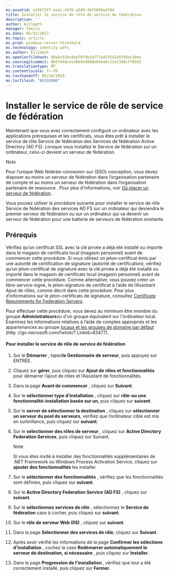 ```yaml
---
ms.assetid: e33673ff-ea1c-4476-a549-3bf5899a47dd
title: Installer le service de rôle de service de fédération
description: ''
author: billmath
manager: femila
ms.date: 05/31/2017
ms.topic: article
ms.prod: windows-server-threshold
ms.technology: identity-adfs
ms.author: billmath
ms.openlocfilehash: 80a6cb2bc8e6f0fdb1a777a42f5d245f98ac3dee
ms.sourcegitcommit: 0b5fd4dc4148b92480db04e4dc22e139dcff8582
ms.translationtype: MT
ms.contentlocale: fr-FR
ms.lasthandoff: 05/24/2019
ms.locfileid: "66192086"
---
```

# <a name="install-the-federation-service-role-service"></a>Installer le service de rôle de service de fédération

Maintenant que vous avez correctement configuré un ordinateur avec les applications prérequises et les certificats, vous êtes prêt à installer le service de rôle Service de fédération des Services de fédération Active Directory \(AD FS\). Lorsque vous installez le Service de fédération sur un ordinateur, celui-ci devient un serveur de fédération.  
  
> [!NOTE]  
> Pour l’unique Web fédérée\-connexion\-sur \(SSO\) conception, vous devez disposer au moins un serveur de fédération dans l’organisation partenaire de compte et au moins un serveur de fédération dans l’organisation partenaire de ressource . Pour plus d'informations, voir [Où placer un serveur de fédération](https://technet.microsoft.com/library/dd807127.aspx).  
  
Vous pouvez utiliser la procédure suivante pour installer le service de rôle Service de fédération des services AD FS sur un ordinateur qui deviendra le premier serveur de fédération ou sur un ordinateur qui va devenir un serveur de fédération pour une batterie de serveurs de fédération existante.  
  
## <a name="prerequisites"></a>Prérequis  
Vérifiez qu’un certificat SSL avec la clé privée a déjà été installé ou importé dans le magasin de certificats local \(magasin personnel\) avant de commencer cette procédure. Si vous utilisez un jeton\-certificat émis par une autorité de certification de signature \(autorité de certification\), vérifiez qu’un jeton\-certificat de signature avec la clé privée a déjà été installé ou importé dans le magasin de certificats local \(magasin personnel\) avant de commencer cette procédure. Comme alternative, vous pouvez créer un libre-service\-signé, le jeton\-signature de certificat à l’aide de l’Assistant Ajout de rôles, comme décrit dans cette procédure. Pour plus d’informations sur le jeton\-certificats de signature, consultez [Certificate Requirements for Federation Servers](https://technet.microsoft.com/library/dd807040.aspx).  
  
Pour effectuer cette procédure, vous devez au minimum être membre du groupe **Administrateurs**ou d'un groupe équivalent sur l'ordinateur local.  Examinez les informations relatives à l’aide de comptes appropriés et les appartenances au groupe [locaux et les groupes de domaine par défaut](https://go.microsoft.com/fwlink/?LinkId=83477) \(http :\/\/go.microsoft.com\/fwlink\/? LinkId\=83477\).   
  
#### <a name="to-install-the-federation-service-role-service"></a>Pour installer le service de rôle de service de fédération  
  
1.  Sur le **Démarrer** , tapez**le Gestionnaire de serveur**, puis appuyez sur ENTRÉE.  
  
2.  Cliquez sur **gérer**, puis cliquez sur **Ajout de rôles et fonctionnalités** pour démarrer l’ajout de rôles et l’Assistant de fonctionnalités.  
  
3.  Dans la page **Avant de commencer** , cliquez sur **Suivant**.  
  
4.  Sur le **sélectionner type d’installation** , cliquez sur **rôle\-ou une fonctionnalité\-installation basée sur un**, puis cliquez sur **suivant**.  
  
5.  Sur le **server de sélectionner la destination** , cliquez sur **sélectionner un serveur du pool de serveurs**, vérifiez que l’ordinateur cible est mis en surbrillance, puis cliquez sur **suivant**.  
  
6.  Sur le **sélectionner des rôles de serveur** , cliquez sur **Active Directory Federation Services**, puis cliquez sur Suivant.  
  
    > [!NOTE]  
    > Si vous êtes invité à installer des fonctionnalités supplémentaires de .NET Framework ou Windows Process Activation Service, cliquez sur **ajouter des fonctionnalités** les installer.  
  
7.  Sur le **sélectionner des fonctionnalités** , vérifiez que les fonctionnalités sont définies, puis cliquez sur **suivant**.  
  
8.  Sur le **Active Directory Federation Service \(AD FS\)**  , cliquez sur **suivant**.  
  
9. Sur le **sélectionnez services de rôle** , sélectionnez le **Service de fédération** case à cocher, puis cliquez sur **suivant**.  
  
10. Sur le **rôle de serveur Web \(IIS\)**  , cliquez sur **suivant**.  
  
11. Dans la page **Sélectionner des services de rôle**, cliquez sur **Suivant**.  
  
12. Après avoir vérifié les informations de la page **Confirmer les sélections d'installation** , cochez la case **Redémarrer automatiquement le serveur de destination, si nécessaire** , puis cliquez sur **Installer**.  
  
13. Dans la page **Progression de l'installation** , vérifiez que tout a été correctement installé, puis cliquez sur **Fermer**.  
  

